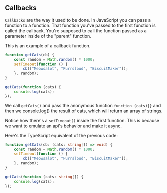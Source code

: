 ## Callbacks

`Callbacks` are the way it used to be done.
In JavaScript you can pass a function to a function. That function you've passed to the first function is called the callback. You're supposed to call the function passed as a parameter inside of the "parent" function.

This is an example of a callback function.

```js
function getCats(cb) {
    const random = Math.random() * 1000;
    setTimeout(function () {
        cb(["Meowsalot", "Purrsloud", "BiscuitMaker"]);
    }, random);
}

getCats(function (cats) {
    console.log(cats);
});
```

We call `getCats()` and pass the anonymous function `function (cats){}` and then we console.log() the result of cats, which will return an array of strings.

Notice how there's a `setTimeout()` inside the first function. This is because we want to emulate an api's behavior and make it async.

Here's the TypeScript equivalent of the previous code:

```ts
function getCats(cb: (cats: string[]) => void) {
    const random = Math.random() * 1000;
    setTimeout(function () {
        cb(["Meowsalot", "Purrsloud", "BiscuitMaker"]);
    }, random);
}

getCats(function (cats: string[]) {
    console.log(cats);
});
```
